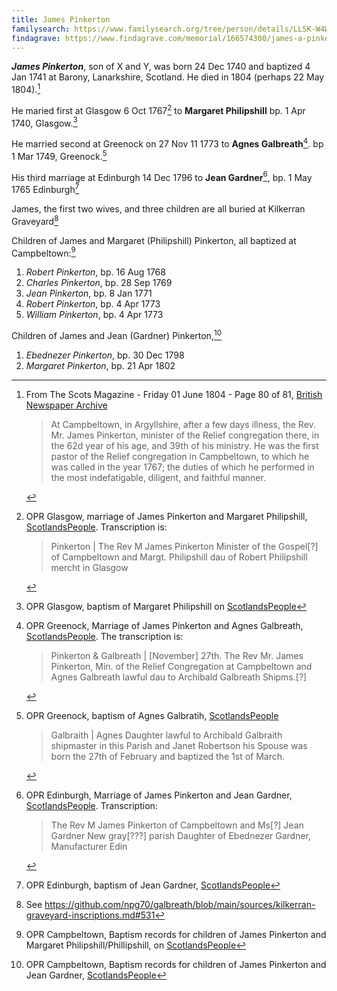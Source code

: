 ```yaml
---
title: James Pinkerton
familysearch: https://www.familysearch.org/tree/person/details/LLSK-W4W
findagrave: https://www.findagrave.com/memorial/166574300/james-a-pinkerton
---
```

***James Pinkerton***, son of X and Y, was born 24 Dec 1740 and baptized 4 Jan 1741 at Barony, Lanarkshire, Scotland.  He died in 1804 (perhaps 22 May 1804).[^james-pinkerton-death-notice]

He maried first at Glasgow 6 Oct 1767[^margaret-philipshill-marriage] to **Margaret Philipshill** bp. 1 Apr 1740, Glasgow.[^margaret-philipshill-birth]

He married second at Greenock on 27 Nov 11 1773 to **Agnes Galbreath**[^agnes-galbreath-marriage]. bp 1 Mar 1749, Greenock.[^agnes-galbreath-birth]

His third marriage at Edinburgh 14 Dec 1796 to **Jean Gardner**[^jean-gardner-marriage], bp. 1 May 1765 Edinburgh[^jean-gardner-birth]

James, the first two wives, and three children are all buried at Kilkerran Graveyard[^burial]

Children of James and Margaret (Philipshill) Pinkerton, all baptized at Campbeltown:[^children]

1. *Robert Pinkerton*, bp. 16 Aug 1768
2. *Charles Pinkerton*, bp. 28 Sep 1769
3. *Jean Pinkerton*, bp. 8 Jan 1771
4. *Robert Pinkerton*, bp. 4 Apr 1773
5. *William Pinkerton*, bp. 4 Apr 1773

Children of James and Jean (Gardner) Pinkerton,[^jean-gardner-children]

1. *Ebednezer Pinkerton*, bp. 30 Dec 1798
2. *Margaret Pinkerton*, bp. 21 Apr 1802


[^james-pinkerton-death-notice]:  From The Scots Magazine - Friday 01 June 1804 - Page 80 of 81, [British Newspaper Archive](https://www.britishnewspaperarchive.co.uk/viewer/bl/0000546/18040601/039/0080)
    > At Campbeltown, in Argyllshire, after a few days illness, the Rev. Mr. James Pinkerton, 
    > minister of the Relief congregation there, in the 62d year of his age, and 39th of
    > his ministry. He was the first pastor of the Relief congregation in Campbeltown,
    > to which he was called in the year 1767; the duties of which he performed
    > in the most indefatigable, diligent, and faithful manner.

[^burial]: See https://github.com/npg70/galbreath/blob/main/sources/kilkerran-graveyard-inscriptions.md#531

[^margaret-philipshill-birth]: OPR Glasgow, baptism of Margaret Philipshill on [ScotlandsPeople](https://www.scotlandspeople.gov.uk/record-results?search_type=People&surname=Philipshill&forename=Margaret&forename_so=starts&from_year=1740&to_year=1740&surname_so=exact&church_type=Old%20Parish%20Registers&event=(B%20OR%20C%20OR%20S)&record_type[0]=opr_births)

[^children]: OPR Campbeltown, Baptism records for children of James Pinkerton and Margaret Philipshill/Phillipshill, on [ScotlandsPeople](https://www.scotlandspeople.gov.uk/record-results?search_type=people&event=%28B%20OR%20C%20OR%20S%29&record_type%5B0%5D=opr_births&church_type=Old%20Parish%20Registers&dl_cat=church&dl_rec=church-births-baptisms&surname=pinkerton&surname_so=exact&forename_so=starts&from_year=1768&to_year=1773&parent_names=james&parent_names_so=exact&parent_name_two=MARGARET%20PHIL&parent_name_two_so=exact&record=Church%20of%20Scotland%20%28old%20parish%20registers%29%20Roman%20Catholic%20Church%20Other%20churches&sort=asc&order=Date&field=year)

[^jean-gardner-birth]: OPR Edinburgh, baptism of Jean Gardner, [ScotlandsPeople](https://www.scotlandspeople.gov.uk/record-results?search_type=people&event=%28B%20OR%20C%20OR%20S%29&record_type%5B0%5D=opr_births&church_type=Old%20Parish%20Registers&dl_cat=church&dl_rec=church-births-baptisms&surname=gardner&surname_so=exact&forename=jean&forename_so=starts&sex=F&parent_names=eb&parent_names_so=starts&parent_name_two_so=exact&record=Church%20of%20Scotland%20%28old%20parish%20registers%29%20Roman%20Catholic%20Church%20Other%20churches)

[^jean-gardner-marriage]: OPR Edinburgh, Marriage of James Pinkerton and Jean Gardner, [ScotlandsPeople](https://www.scotlandspeople.gov.uk/view-image/nrs_opr_records/9669524?image=226).  Transcription:
    > The Rev M James Pinkerton of Campbeltown and Ms[?] Jean Gardner
    > New gray[???] parish Daughter of Ebednezer Gardner, Manufacturer Edin

[^jean-gardner-children]: OPR Campbeltown, Baptism records for children of James Pinkerton and Jean Gardner, [ScotlandsPeople](https://www.scotlandspeople.gov.uk/record-results?search_type=people&event=%28B%20OR%20C%20OR%20S%29&record_type%5B0%5D=opr_births&church_type=Old%20Parish%20Registers&dl_cat=church&dl_rec=church-births-baptisms&surname=pinkerton&surname_so=exact&forename_so=starts&from_year=1774&to_year=1805&parent_names=james&parent_names_so=exact&parent_name_two=jean&parent_name_two_so=exact&record=Church%20of%20Scotland%20%28old%20parish%20registers%29%20Roman%20Catholic%20Church%20Other%20churches&rd_real_name%5B0%5D=CAMPBELTOWN%20%28LANDWARD%29%20OR%20CAMPBELTOWN%20%28BURGH%29%20OR%20CAMPBELTOWN&rd_display_name%5B0%5D=CAMPBELTOWN%20%28LANDWARD%29%7CCAMPBELTOWN%20%28BURGH%29%7CCAMPBELTOWN_CAMPBELTOWN&rd_label%5B0%5D=CAMPBELTOWN&rd_name%5B0%5D=CAMPBELTOWN%20%2ALANDWARD%2A%20OR%20CAMPBELTOWN%20%2ABURGH%2A%20OR%20CAMPBELTOWN)

[^agnes-galbreath-birth]: OPR Greenock, baptism of Agnes Galbratih, [ScotlandsPeople](https://www.scotlandspeople.gov.uk/view-image/nrs_opr_records/1428?image=570&return_row=0)
    > Galbraith | Agnes Daughter lawful to Archibald
    > Galbraith shipmaster in this Parish and Janet
    > Robertson his Spouse was born the 27th of February
    > and baptized the 1st of March.

[^agnes-galbreath-marriage]: OPR Greenock, Marriage of James Pinkerton and Agnes Galbreath, [ScotlandsPeople](https://www.scotlandspeople.gov.uk/view-image/nrs_opr_records/9669507?image=103&return_row=2).
The transcription is:
    > Pinkerton & Galbreath | [November] 27th. The Rev Mr. James Pinkerton, Min. of the Relief Congregation at Campbeltown
    > and Agnes Galbreath lawful dau to Archibald Galbreath Shipms.[?]

[^margaret-philipshill-marriage]: OPR Glasgow, marriage of James Pinkerton and Margaret Philipshill, [ScotlandsPeople](https://www.scotlandspeople.gov.uk/view-image/nrs_opr_records/9669532?image=42).
Transcription is:
    > Pinkerton | The Rev M James Pinkerton 
    > Minister of the Gospel[?] of Campbeltown
    > and Margt. Philipshill dau of Robert
    > Philipshill mercht in Glasgow
